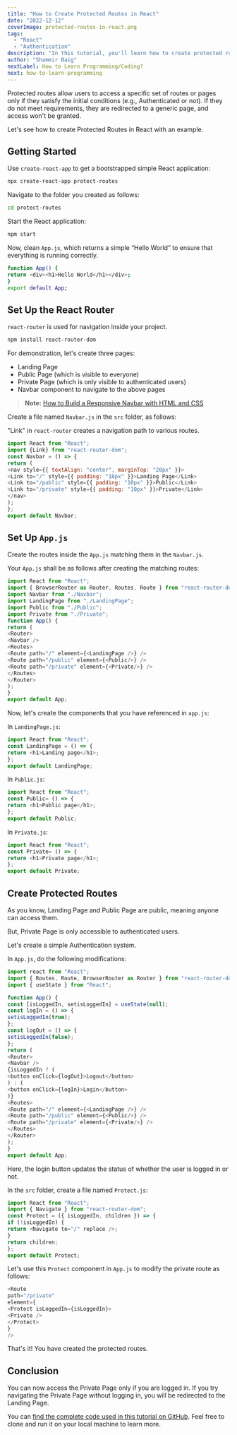 ```yaml
---
title: "How to Create Protected Routes in React"
date: "2022-12-12"
coverImage: protected-routes-in-react.png
tags:
  - "React"
  - "Authentication"
description: "In this tutorial, you'll learn how to create protected routes in React only to allow access to authenticated users for private paths and pages."
author: "Shammir Baig"
nextLabel: How to Learn Programming/Coding?
next: how-to-learn-programming
---
```


Protected routes allow users to access a specific set of routes or pages only if they satisfy the initial conditions (e.g., Authenticated or not). If they do not meet requirements, they are redirected to a generic page, and access won't be granted.

Let's see how to create Protected Routes in React with an example.

## Getting Started

Use `create-react-app` to get a bootstrapped simple React application:

```sh
npx create-react-app protect-routes
```

Navigate to the folder you created as follows:
 
```sh
cd protect-routes
```

Start the React application:

```sh
npm start
```

Now, clean `App.js`, which returns a simple “Hello World” to ensure that everything is running correctly.

```sh
function App() {
return <div><h1>Hello World</h1></div>;
}
export default App;
```

## Set Up the React Router

`react-router` is used for navigation inside your project.

```sh
npm install react-router-dom
```

For demonstration, let's create three pages:

- Landing Page 
- Public Page (which is visible to everyone)
- Private Page (which is only visible to authenticated users)
- Navbar component to navigate to the above pages

> **Note:** [How to Build a Responsive Navbar with HTML and CSS](https://compile7.org/decompile/responsive-navbar-with-html-and-css/)

Create a file named `Navbar.js` in the `src` folder, as follows:

"Link" in `react-router` creates a navigation path to various routes.

```js
import React from "React";
import {Link} from "react-router-dom";
const Navbar = () => {
return (
<nav style={{ textAlign: "center", marginTop: "20px" }}>
<Link to="/" style={{ padding: "10px" }}>Landing Page</Link>
<Link to="/public" style={{ padding: "10px" }}>Public</Link>
<Link to="/private" style={{ padding: "10px" }}>Private</Link>
</nav>
);
};
export default Navbar;
```

## Set Up `App.js`

Create the routes inside the `App.js` matching them in the `Navbar.js`.

Your `App.js` shall be as follows after creating the matching routes:

```js
import React from "React";
import { BrowserRouter as Router, Routes, Route } from "react-router-dom";
import Navbar from "./Navbar";
import LandingPage from "./LandingPage";
import Public from "./Public";
import Private from "./Private";
function App() {
return (
<Router>
<Navbar />
<Routes>
<Route path="/" element={<LandingPage />} />
<Route path="/public" element={<Public/>} />
<Route path="/private" element={<Private/>} />
</Routes>
</Router>
);
}
export default App;
```

Now, let's create the components that you have referenced in `app.js`:

In `LandingPage.js`:

```js
import React from "React";
const LandingPage = () => {
return <h1>Landing page</h1>;
};
export default LandingPage;
```

In `Public.js`:

```js
import React from "React";
const Public= () => {
return <h1>Public page</h1>;
};
export default Public;
```

In `Private.js`:

```js
import React from "React";
const Private= () => {
return <h1>Private page</h1>;
};
export default Private;
```

## Create Protected Routes

As you know, Landing Page and Public Page are public, meaning anyone can access them.

But, Private Page is only accessible to authenticated users.

Let's create a simple Authentication system.

In `App.js`, do the following modifications:

```js
import react from "React";
import { Routes, Route, BrowserRouter as Router } from "react-router-dom";
import { useState } from "React";

function App() {
const [isLoggedIn, setisLoggedIn] = useState(null);
const logIn = () => {
setisLoggedIn(true);
};
const logOut = () => {
setisLoggedIn(false);
};
return (
<Router>
<Navbar />
{isLoggedIn ? (
<button onClick={logOut}>Logout</button>
) : (
<button onClick={logIn}>Login</button>
)}
<Routes>
<Route path="/" element={<LandingPage />} />
<Route path="/public" element={<Public/>} />
<Route path="/private" element={<Private/>} />
</Routes>
</Router>
);
}
export default App;
```

Here, the login button updates the status of whether the user is logged in or not.

In the `src` folder, create a file named `Protect.js`:

```js
import React from "React";
import { Navigate } from "react-router-dom";
const Protect = ({ isLoggedIn, children }) => {
if (!isLoggedIn) {
return <Navigate to="/" replace />;
}
return children;
};
export default Protect;
```

Let's use this `Protect` component in `App.js` to modify the private route as follows:

```js
<Route
path="/private"
element={
<Protect isLoggedIn={isLoggedIn}>
<Private />
</Protect>
}
/>
```

That's it! You have created the protected routes. 

## Conclusion
You can now access the Private Page only if you are logged in. If you try navigating the Private Page without logging in, you will be redirected to the Landing Page.

You can [find the complete code used in this tutorial on GitHub](https://github.com/Compile7/compile7-blog-samples/tree/main/how-to-create-protected-routes). Feel free to clone and run it on your local machine to learn more.
